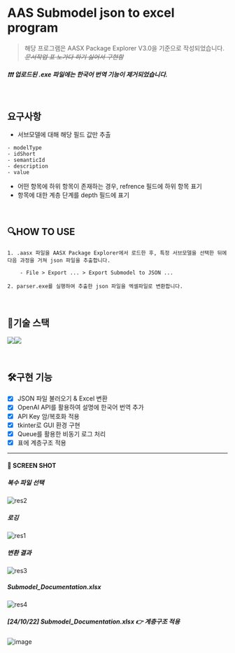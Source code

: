# AAS Submodel json to excel program

> 해당 프로그램은 AASX Package Explorer V3.0을 기준으로 작성되었습니다.  
> ~~_문서작업 표 노가다 하기 싫어서 구현함_~~

#### _❗❗❗ 업로드된 .exe 파일에는 한국어 번역 기능이 제거되었습니다._

<br>

## 요구사항

- 서브모델에 대해 해당 필드 값만 추출

```
- modelType
- idShort
- semanticId
- description
- value
```

- 어떤 항목에 하위 항목이 존재하는 경우, refrence 필드에 하위 항목 표기
- 항목에 대한 계층 단계를 depth 필드에 표기

<br>

## 🔍HOW TO USE

```
1. .aasx 파일을 AASX Package Explorer에서 로드한 후, 특정 서브모델을 선택한 뒤에 다음 과정을 거쳐 json 파일을 추출합니다.

    - File > Export ... > Export Submodel to JSON ...

2. parser.exe를 실행하여 추출한 json 파일을 엑셀파일로 변환합니다.
```

<br>

## 🔧기술 스택

<img src="https://img.shields.io/badge/python-3776AB?style=for-the-badge&logo=python&logoColor=white"><img src="https://img.shields.io/badge/VSC-007ACC?style=for-the-badge&logo=Visual Studio Code&logoColor=white">

<br>

## 🛠구현 기능

- [x] JSON 파일 불러오기 & Excel 변환
- [x] OpenAI API를 활용하여 설명에 한국어 번역 추가
- [x] API Key 암/복호화 적용
- [x] tkinter로 GUI 환경 구현
- [x] Queue를 활용한 비동기 로그 처리
- [x] 표에 계층구조 적용

---

#### 📸 SCREEN SHOT

##### 복수 파일 선택

![res2](https://github.com/user-attachments/assets/bae3faf5-c4ba-4097-a02b-ac4a0479e080)

##### 로깅

![res1](https://github.com/user-attachments/assets/3445b531-fa22-45d8-818b-ed0996d0d078)

##### 변환 결과

![res3](https://github.com/user-attachments/assets/ba95441a-4150-4fff-8858-ce6f9e9ac4e0)

##### Submodel_Documentation.xlsx

![res4](https://github.com/user-attachments/assets/8e08e89c-1340-4532-9d49-894b81dbaeb7)

##### [24/10/22] Submodel_Documentation.xlsx 👉 계층구조 적용

![image](https://github.com/user-attachments/assets/fb0ce3a0-dc47-4872-9d1b-c0c58fbe3447)
